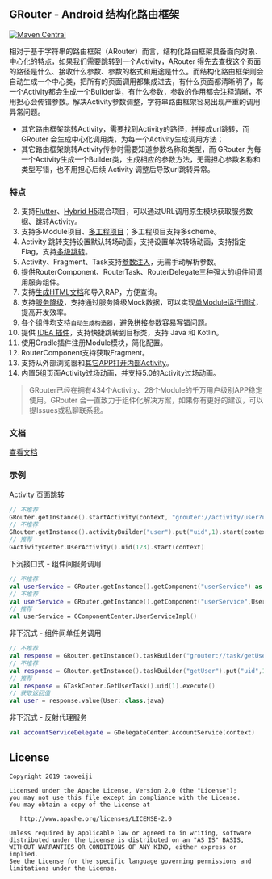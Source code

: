 ## GRouter - Android 结构化路由框架

[![Maven Central](https://img.shields.io/maven-central/v/io.github.taoweiji.grouter/grouter)](https://search.maven.org/search?q=io.github.taoweiji.grouter)

相对于基于字符串的路由框架（ARouter）而言，结构化路由框架具备面向对象、中心化的特点，如果我们需要跳转到一个Activity，ARouter 得先去查找这个页面的路径是什么、接收什么参数、参数的格式和用途是什么。而结构化路由框架则会自动生成一个中心类，把所有的页面调用都集成进去，有什么页面都清晰明了，每一个Activity都会生成一个Builder类，有什么参数，参数的作用都会注释清晰，不用担心会传错参数。解决Activity参数调整，字符串路由框架容易出现严重的调用异常问题。


- 其它路由框架跳转Activity，需要找到Activity的路径，拼接成url跳转，而 GRouter 会生成中心化调用类，为每一个Activity生成调用方法；
- 其它路由框架跳转Activity传参时需要知道参数名称和类型，而 GRouter 为每一个Activity生成一个Builder类，生成相应的参数方法，无需担心参数名称和类型写错，也不用担心后续 Activity 调整后导致url跳转异常。


### 特点

2. 支持[Flutter](https://github.com/taoweiji/grouter-android/wiki/支持多工程项目&混合工程#flutter)、[Hybrid H5](https://github.com/taoweiji/grouter-android/wiki/支持多工程项目&混合工程#hybrid-h5)混合项目，可以通过URL调用原生模块获取服务数据、跳转Activity。
3. 支持多Module项目、[多工程项目](https://github.com/taoweiji/grouter-android/wiki/支持多工程项目&混合工程)；多工程项目支持多scheme。
4. Activity 跳转支持设置默认转场动画，支持设置单次转场动画，支持指定 Flag，支持[多级跳转](https://github.com/taoweiji/grouter-android/wiki/RouterActivity-详解#多级跳转)。
5. Activity、Fragment、Task支持[参数注入](https://github.com/taoweiji/grouter-android/wiki)，无需手动解析参数。
6. 提供RouterComponent、RouterTask、RouterDelegate三种强大的组件间调用服务组件。
7. 支持[生成HTML文档](https://github.com/taoweiji/grouter-android/wiki)和导入RAP，方便查询。
8. 支持[服务降级](https://github.com/taoweiji/grouter-android/wiki/服务降级)，支持通过服务降级Mock数据，可以实现[单Module运行调试](https://github.com/taoweiji/grouter-android/wiki/RouterComponent-详解#服务降级)，提高开发效率。
9. 各个组件均支持`自动生成构造器`，避免拼接参数容易写错问题。
10. 提供 [IDEA 插件](https://github.com/taoweiji/grouter-android/wiki#IDEA插件)，支持快捷跳转到目标类，支持 Java 和 Kotlin。
11. 使用Gradle插件注册Module模块，简化配置。
13. RouterComponent支持获取Fragment。
14. 支持从外部浏览器和[其它APP打开内部Activity](https://github.com/taoweiji/grouter-android/wiki/RouterActivity-详解#支持外部app浏览器打开内部-activity)。
15. 内置5组页面Activity过场动画，并支持5.0的Activity过场动画。

> GRouter已经在拥有434个Activity、28个Module的千万用户级别APP稳定使用。GRouter 会一直致力于组件化解决方案，如果你有更好的建议，可以提Issues或私聊联系我。
### 文档

[查看文档](https://github.com/taoweiji/grouter-android/wiki)


### 示例
Activity 页面跳转

```kotlin
// 不推荐
GRouter.getInstance().startActivity(context, "grouter://activity/user?uid=1")
// 不推荐
GRouter.getInstance().activityBuilder("user").put("uid",1).start(context)
// 推荐
GActivityCenter.UserActivity().uid(123).start(context)
```

下沉接口式 - 组件间服务调用

```kotlin
// 不推荐
val userService = GRouter.getInstance().getComponent("userService") as UserService
// 不推荐
val userService = GRouter.getInstance().getComponent("userService",UserService::class.java)
// 推荐
val userService = GComponentCenter.UserServiceImpl()
```

非下沉式 - 组件间单任务调用

```kotlin
// 不推荐
val response = GRouter.getInstance().taskBuilder("grouter://task/getUser?uid=1").execute()
// 不推荐
val response = GRouter.getInstance().taskBuilder("getUser").put("uid",1).execute()
// 推荐
val response = GTaskCenter.GetUserTask().uid(1).execute()
// 获取返回值
val user = response.value(User::class.java)
```

非下沉式 - 反射代理服务

```kotlin
val accountServiceDelegate = GDelegateCenter.AccountService(context)
```







## License

    Copyright 2019 taoweiji
    
    Licensed under the Apache License, Version 2.0 (the "License");
    you may not use this file except in compliance with the License.
    You may obtain a copy of the License at
    
       http://www.apache.org/licenses/LICENSE-2.0
    
    Unless required by applicable law or agreed to in writing, software
    distributed under the License is distributed on an "AS IS" BASIS,
    WITHOUT WARRANTIES OR CONDITIONS OF ANY KIND, either express or implied.
    See the License for the specific language governing permissions and
    limitations under the License.

